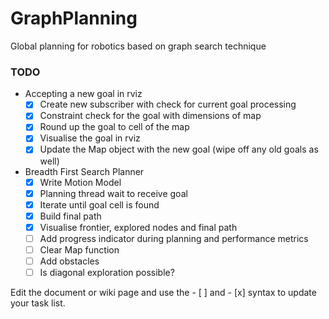 # GraphPlanning
Global planning for robotics based on graph search technique

### TODO
+ Accepting a new goal in rviz
    - [x] Create new subscriber with check for current goal processing
    - [x] Constraint check for the goal with dimensions of map
    - [x] Round up the goal to cell of the map
    - [x] Visualise the goal in rviz
    - [x] Update the Map object with the new goal (wipe off any old goals as well)
+ Breadth First Search Planner
    - [X] Write Motion Model
    - [X] Planning thread wait to receive goal
    - [X] Iterate until goal cell is found
    - [X] Build final path
    - [X] Visualise frontier, explored nodes and final path
    - [ ] Add progress indicator during planning and performance metrics
    - [ ] Clear Map function
    - [ ] Add obstacles
    - [ ] Is diagonal exploration possible?

Edit the document or wiki page and use the - [ ] and - [x] syntax to update your task list.
